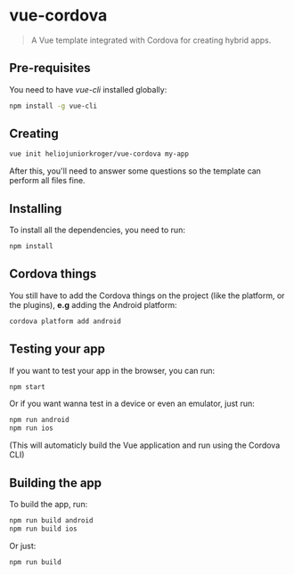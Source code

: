 # vue-cordova
> A Vue template integrated with Cordova for creating hybrid apps.
## Pre-requisites
You need to have *vue-cli* installed globally:
```bash
npm install -g vue-cli
```
## Creating
```bash
vue init heliojuniorkroger/vue-cordova my-app
```
After this, you'll need to answer some questions so the template can perform all files fine.
## Installing
To install all the dependencies, you need to run:
```bash
npm install
```
## Cordova things
You still have to add the Cordova things on the project (like the platform, or the plugins), **e.g** adding the Android platform:
```bash
cordova platform add android
```
## Testing your app
If you want to test your app in the browser, you can run:
```bash
npm start
```
Or if you want wanna test in a device or even an emulator, just run:
```bash
npm run android
npm run ios
```
(This will automaticly build the Vue application and run using the Cordova CLI)
## Building the app
To build the app, run:
```bash
npm run build android
npm run build ios
```
Or just:
```bash
npm run build
```
